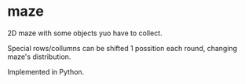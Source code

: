 # maze
2D maze with some objects yuo have to collect.

Special rows/collumns can be shifted 1 possition each round, changing maze's distribution.

Implemented in Python.
